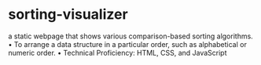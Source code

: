 # sorting-visualizer

a static webpage that shows various comparison-based sorting algorithms. • To arrange a data structure in a particular order, such as alphabetical or numeric order. • Technical Proficiency: HTML, CSS, and JavaScript
